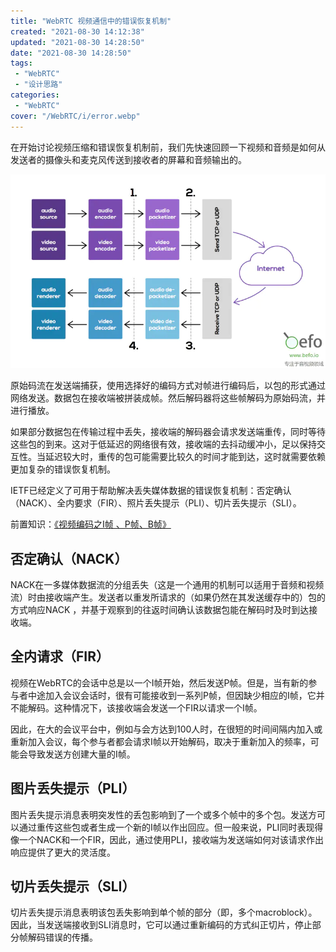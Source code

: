 ```yaml
---
title: "WebRTC 视频通信中的错误恢复机制"
created: "2021-08-30 14:12:38"
updated: "2021-08-30 14:28:50"
date: "2021-08-30 14:28:50"
tags: 
 - "WebRTC"
 - "设计思路"
categories: 
 - "WebRTC"
cover: "/WebRTC/i/error.webp"
---
```


在开始讨论视频压缩和错误恢复机制前，我们先快速回顾一下视频和音频是如何从发送者的摄像头和麦克风传送到接收者的屏幕和音频输出的。

![](i/error.webp)

原始码流在发送端捕获，使用选择好的编码方式对帧进行编码后，以包的形式通过网络发送。数据包在接收端被拼装成帧。然后解码器将这些帧解码为原始码流，并进行播放。

如果部分数据包在传输过程中丢失，接收端的解码器会请求发送端重传，同时等待这些包的到来。这对于低延迟的网络很有效，接收端的去抖动缓冲小，足以保持交互性。当延迟较大时，重传的包可能需要比较久的时间才能到达，这时就需要依赖更加复杂的错误恢复机制。

IETF已经定义了可用于帮助解决丢失媒体数据的错误恢复机制：否定确认（NACK）、全内要求（FIR）、照片丢失提示（PLI）、切片丢失提示（SLI）。

前置知识：[《视频编码之I帧 、P帧、B帧》](../图像处理/视频帧.md)

## 否定确认（NACK）

NACK在一多媒体数据流的分组丢失（这是一个通用的机制可以适用于音频和视频流）时由接收端产生。发送者以重发所请求的（如果仍然在其发送缓存中的）包的方式响应NACK ，并基于观察到的往返时间确认该数据包能在解码时及时到达接收端。

## 全内请求（FIR）

视频在WebRTC的会话中总是以一个I帧开始，然后发送P帧。但是，当有新的参与者中途加入会议会话时，很有可能接收到一系列P帧，但因缺少相应的I帧，它并不能解码。这种情况下，该接收端会发送一个FIR以请求一个I帧。

因此，在大的会议平台中，例如与会方达到100人时，在很短的时间间隔内加入或重新加入会议，每个参与者都会请求I帧以开始解码，取决于重新加入的频率，可能会导致发送方创建大量的I帧。

## 图片丢失提示（PLI）

图片丢失提示消息表明突发性的丢包影响到了一个或多个帧中的多个包。发送方可以通过重传这些包或者生成一个新的I帧以作出回应。但一般来说，PLI同时表现得像一个NACK和一个FIR，因此，通过使用PLI，接收端为发送端如何对该请求作出响应提供了更大的灵活度。

## 切片丢失提示（SLI）

切片丢失提示消息表明该包丢失影响到单个帧的部分（即，多个macroblock）。因此，当发送端接收到SLI消息时，它可以通过重新编码的方式纠正切片，停止部分帧解码错误的传播。
